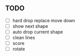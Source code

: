 ## TODO
- [ ] hard drop replace move down
- [ ] show next shape
- [ ] auto drop current shape
- [ ] clean lines
- [ ] score
- [ ] rotate